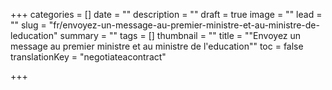 +++
categories = []
date = ""
description = ""
draft = true
image = ""
lead = ""
slug = "fr/envoyez-un-message-au-premier-ministre-et-au-ministre-de-leducation"
summary = ""
tags = []
thumbnail = ""
title = "\"Envoyez un message au premier ministre et au ministre de l'education\""
toc = false
translationKey = "negotiateacontract"

+++
